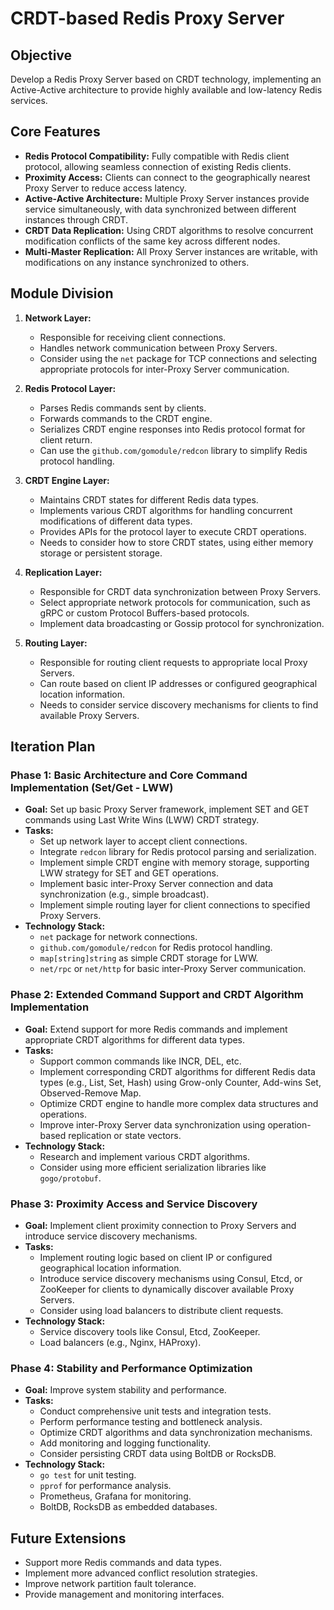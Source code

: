 # CRDT-based Redis Proxy Server

## Objective

Develop a Redis Proxy Server based on CRDT technology, implementing an Active-Active architecture to provide highly available and low-latency Redis services.

## Core Features

- **Redis Protocol Compatibility:** Fully compatible with Redis client protocol, allowing seamless connection of existing Redis clients.
- **Proximity Access:** Clients can connect to the geographically nearest Proxy Server to reduce access latency.
- **Active-Active Architecture:** Multiple Proxy Server instances provide service simultaneously, with data synchronized between different instances through CRDT.
- **CRDT Data Replication:** Using CRDT algorithms to resolve concurrent modification conflicts of the same key across different nodes.
- **Multi-Master Replication:** All Proxy Server instances are writable, with modifications on any instance synchronized to others.

## Module Division

1. **Network Layer:**
    - Responsible for receiving client connections.
    - Handles network communication between Proxy Servers.
    - Consider using the `net` package for TCP connections and selecting appropriate protocols for inter-Proxy Server communication.

2. **Redis Protocol Layer:**
    - Parses Redis commands sent by clients.
    - Forwards commands to the CRDT engine.
    - Serializes CRDT engine responses into Redis protocol format for client return.
    - Can use the `github.com/gomodule/redcon` library to simplify Redis protocol handling.

3. **CRDT Engine Layer:**
    - Maintains CRDT states for different Redis data types.
    - Implements various CRDT algorithms for handling concurrent modifications of different data types.
    - Provides APIs for the protocol layer to execute CRDT operations.
    - Needs to consider how to store CRDT states, using either memory storage or persistent storage.

4. **Replication Layer:**
    - Responsible for CRDT data synchronization between Proxy Servers.
    - Select appropriate network protocols for communication, such as gRPC or custom Protocol Buffers-based protocols.
    - Implement data broadcasting or Gossip protocol for synchronization.

5. **Routing Layer:**
    - Responsible for routing client requests to appropriate local Proxy Servers.
    - Can route based on client IP addresses or configured geographical location information.
    - Needs to consider service discovery mechanisms for clients to find available Proxy Servers.

## Iteration Plan

### Phase 1: Basic Architecture and Core Command Implementation (Set/Get - LWW)

- **Goal:** Set up basic Proxy Server framework, implement SET and GET commands using Last Write Wins (LWW) CRDT strategy.
- **Tasks:**
    - Set up network layer to accept client connections.
    - Integrate `redcon` library for Redis protocol parsing and serialization.
    - Implement simple CRDT engine with memory storage, supporting LWW strategy for SET and GET operations.
    - Implement basic inter-Proxy Server connection and data synchronization (e.g., simple broadcast).
    - Implement simple routing layer for client connections to specified Proxy Servers.
- **Technology Stack:**
    - `net` package for network connections.
    - `github.com/gomodule/redcon` for Redis protocol handling.
    - `map[string]string` as simple CRDT storage for LWW.
    - `net/rpc` or `net/http` for basic inter-Proxy Server communication.

### Phase 2: Extended Command Support and CRDT Algorithm Implementation

- **Goal:** Extend support for more Redis commands and implement appropriate CRDT algorithms for different data types.
- **Tasks:**
    - Support common commands like INCR, DEL, etc.
    - Implement corresponding CRDT algorithms for different Redis data types (e.g., List, Set, Hash) using Grow-only Counter, Add-wins Set, Observed-Remove Map.
    - Optimize CRDT engine to handle more complex data structures and operations.
    - Improve inter-Proxy Server data synchronization using operation-based replication or state vectors.
- **Technology Stack:**
    - Research and implement various CRDT algorithms.
    - Consider using more efficient serialization libraries like `gogo/protobuf`.

### Phase 3: Proximity Access and Service Discovery

- **Goal:** Implement client proximity connection to Proxy Servers and introduce service discovery mechanisms.
- **Tasks:**
    - Implement routing logic based on client IP or configured geographical location information.
    - Introduce service discovery mechanisms using Consul, Etcd, or ZooKeeper for clients to dynamically discover available Proxy Servers.
    - Consider using load balancers to distribute client requests.
- **Technology Stack:**
    - Service discovery tools like Consul, Etcd, ZooKeeper.
    - Load balancers (e.g., Nginx, HAProxy).

### Phase 4: Stability and Performance Optimization

- **Goal:** Improve system stability and performance.
- **Tasks:**
    - Conduct comprehensive unit tests and integration tests.
    - Perform performance testing and bottleneck analysis.
    - Optimize CRDT algorithms and data synchronization mechanisms.
    - Add monitoring and logging functionality.
    - Consider persisting CRDT data using BoltDB or RocksDB.
- **Technology Stack:**
    - `go test` for unit testing.
    - `pprof` for performance analysis.
    - Prometheus, Grafana for monitoring.
    - BoltDB, RocksDB as embedded databases.

## Future Extensions

- Support more Redis commands and data types.
- Implement more advanced conflict resolution strategies.
- Improve network partition fault tolerance.
- Provide management and monitoring interfaces.